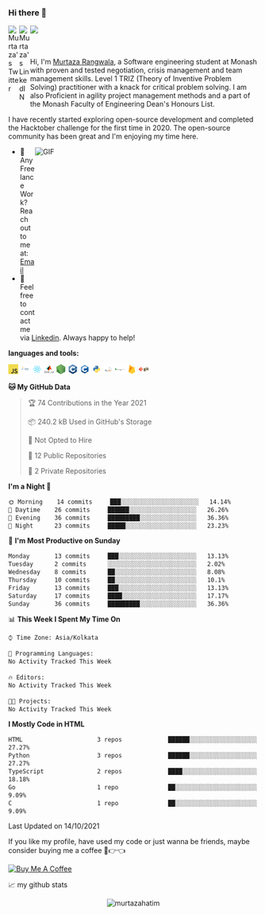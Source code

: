 ### Hi there 👋

<a href="https://twitter.com/Murtaza_talks">
  <img align="left" alt="Murtaza's Twitter" width="22px" src="https://raw.githubusercontent.com/peterthehan/peterthehan/master/assets/twitter.svg" />
</a>
<a href="https://www.linkedin.com/in/murtaza-rangwala-889064160/">
  <img align="left" alt="Murtaza's LinkedIN" width="22px" src="https://raw.githubusercontent.com/peterthehan/peterthehan/master/assets/linkedin.svg" />
</a>

![](https://visitor-badge.glitch.me/badge?page_id=murtazahatim.murtazahatim)

<br />

Hi, I'm [Murtaza Rangwala](https://www.linkedin.com/in/murtaza-rangwala-889064160/), a Software engineering student at Monash with proven and tested negotiation, crisis management and team management skills. Level 1 TRIZ (Theory of Inventive Problem Solving) practitioner with a knack for critical problem solving. I am also Proficient in agility project management methods and a part of the Monash Faculty of Engineering Dean's Honours List.

I have recently started exploring open-source development and completed the Hacktober challenge for the first time in 2020. The open-source community has been great and I'm enjoying my time here.

  <img align="right" alt="GIF" src="https://media0.giphy.com/media/PiQejEf31116URju4V/giphy.gif?cid=74de58baa3a07c4066e69194591dc5fd24fb18ac44d91da2&rid=giphy.gif" width="450" height="370" />
  
- 💼 Any Freelance Work? Reach out to me at: [Email](mailto:dev@murtaza.info)
- 💬 Feel free to contact me via [Linkedin](https://www.linkedin.com/in/murtaza-rangwala-889064160/). Always happy to help!


**languages and tools:**  

<code><img height="20" src="https://raw.githubusercontent.com/github/explore/80688e429a7d4ef2fca1e82350fe8e3517d3494d/topics/javascript/javascript.png"></code>
<code><img height="20" src="https://raw.githubusercontent.com/github/explore/80688e429a7d4ef2fca1e82350fe8e3517d3494d/topics/java/java.png"></code>
<code><img height="20" src="https://raw.githubusercontent.com/github/explore/80688e429a7d4ef2fca1e82350fe8e3517d3494d/topics/react/react.png"></code>
<code><img height="20" src="https://raw.githubusercontent.com/github/explore/80688e429a7d4ef2fca1e82350fe8e3517d3494d/topics/matlab/matlab.png"></code>
<code><img height="20" src="https://raw.githubusercontent.com/github/explore/80688e429a7d4ef2fca1e82350fe8e3517d3494d/topics/nodejs/nodejs.png"></code>
<code><img height="20" src="https://raw.githubusercontent.com/github/explore/80688e429a7d4ef2fca1e82350fe8e3517d3494d/topics/cpp/cpp.png"></code>
<code><img height="20" src="https://raw.githubusercontent.com/github/explore/80688e429a7d4ef2fca1e82350fe8e3517d3494d/topics/c/c.png"></code>
<code><img height="20" src="https://raw.githubusercontent.com/github/explore/80688e429a7d4ef2fca1e82350fe8e3517d3494d/topics/python/python.png"></code>
<code><img height="20" src="https://raw.githubusercontent.com/github/explore/80688e429a7d4ef2fca1e82350fe8e3517d3494d/topics/mysql/mysql.png"></code>
<code><img height="20" src="https://raw.githubusercontent.com/github/explore/80688e429a7d4ef2fca1e82350fe8e3517d3494d/topics/mongodb/mongodb.png"></code>
<code><img height="20" src="https://raw.githubusercontent.com/github/explore/80688e429a7d4ef2fca1e82350fe8e3517d3494d/topics/firebase/firebase.png"></code>
<code><img height="20" src="https://raw.githubusercontent.com/github/explore/80688e429a7d4ef2fca1e82350fe8e3517d3494d/topics/git/git.png"></code>



<!--START_SECTION:waka-->
**🐱 My GitHub Data** 

> 🏆 74 Contributions in the Year 2021
 > 
> 📦 240.2 kB Used in GitHub's Storage 
 > 
> 🚫 Not Opted to Hire
 > 
> 📜 12 Public Repositories 
 > 
> 🔑 2 Private Repositories  
 > 
**I'm a Night 🦉** 

```text
🌞 Morning    14 commits     ███░░░░░░░░░░░░░░░░░░░░░░   14.14% 
🌆 Daytime    26 commits     ██████░░░░░░░░░░░░░░░░░░░   26.26% 
🌃 Evening    36 commits     █████████░░░░░░░░░░░░░░░░   36.36% 
🌙 Night      23 commits     █████░░░░░░░░░░░░░░░░░░░░   23.23%

```
📅 **I'm Most Productive on Sunday** 

```text
Monday       13 commits     ███░░░░░░░░░░░░░░░░░░░░░░   13.13% 
Tuesday      2 commits      ░░░░░░░░░░░░░░░░░░░░░░░░░   2.02% 
Wednesday    8 commits      ██░░░░░░░░░░░░░░░░░░░░░░░   8.08% 
Thursday     10 commits     ██░░░░░░░░░░░░░░░░░░░░░░░   10.1% 
Friday       13 commits     ███░░░░░░░░░░░░░░░░░░░░░░   13.13% 
Saturday     17 commits     ████░░░░░░░░░░░░░░░░░░░░░   17.17% 
Sunday       36 commits     █████████░░░░░░░░░░░░░░░░   36.36%

```


📊 **This Week I Spent My Time On** 

```text
⌚︎ Time Zone: Asia/Kolkata

💬 Programming Languages: 
No Activity Tracked This Week

🔥 Editors: 
No Activity Tracked This Week

🐱‍💻 Projects: 
No Activity Tracked This Week

```

**I Mostly Code in HTML** 

```text
HTML                     3 repos             ██████░░░░░░░░░░░░░░░░░░░   27.27% 
Python                   3 repos             ██████░░░░░░░░░░░░░░░░░░░   27.27% 
TypeScript               2 repos             ████░░░░░░░░░░░░░░░░░░░░░   18.18% 
Go                       1 repo              ██░░░░░░░░░░░░░░░░░░░░░░░   9.09% 
C                        1 repo              ██░░░░░░░░░░░░░░░░░░░░░░░   9.09%

```



 Last Updated on 14/10/2021
<!--END_SECTION:waka-->

If you like my profile, have used my code or just wanna be friends, maybe consider buying me a coffee 🥺👉👈

<a href="https://www.buymeacoffee.com/murtazahatim" target="_blank"><img src="https://cdn.buymeacoffee.com/buttons/v2/default-red.png" alt="Buy Me A Coffee" width="150" ></a>


📈 my github stats

<p align="center"> <img src="https://github-readme-stats.vercel.app/api?username=murtazahatim&show_icons=true&theme=gotham" alt="murtazahatim" />
